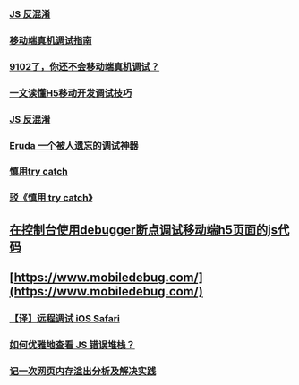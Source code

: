 ### [JS 反混淆](http://jartto.wang/2017/10/31/js-anti-aliasing/)
### [移动端真机调试指南](https://aotu.io/notes/2017/02/24/Mobile-debug/)
### [9102了，你还不会移动端真机调试？](https://juejin.im/post/5c947f5251882568396a6773)
### [一文读懂H5移动开发调试技巧](https://juejin.im/post/5c0e34dce51d453595324d1e)
### [JS 反混淆](http://jartto.wang/2017/10/31/js-anti-aliasing/)
### [Eruda 一个被人遗忘的调试神器](https://juejin.im/post/5c15b7b7f265da613e2223c9)
### [慎用try catch](https://juejin.im/post/5c17dad7f265da611510b63f)
### [驳《慎用 try catch》](https://juejin.im/post/5c199882f265da617464c745)
## [在控制台使用debugger断点调试移动端h5页面的js代码](https://www.mobiledebug.com/Help/debugger.shtml)
## [https://www.mobiledebug.com/](https://www.mobiledebug.com/)
### [【译】远程调试 iOS Safari](http://scarletsky.github.io/2019/01/10/wireless-remote-debugging-with-safari-on-ios/)
### [如何优雅地查看 JS 错误堆栈？](https://juejin.im/post/5c3d5929f265da6174650f93)
### [记一次网页内存溢出分析及解决实践](https://juejin.im/post/5c3dce07e51d4551e960d840)
